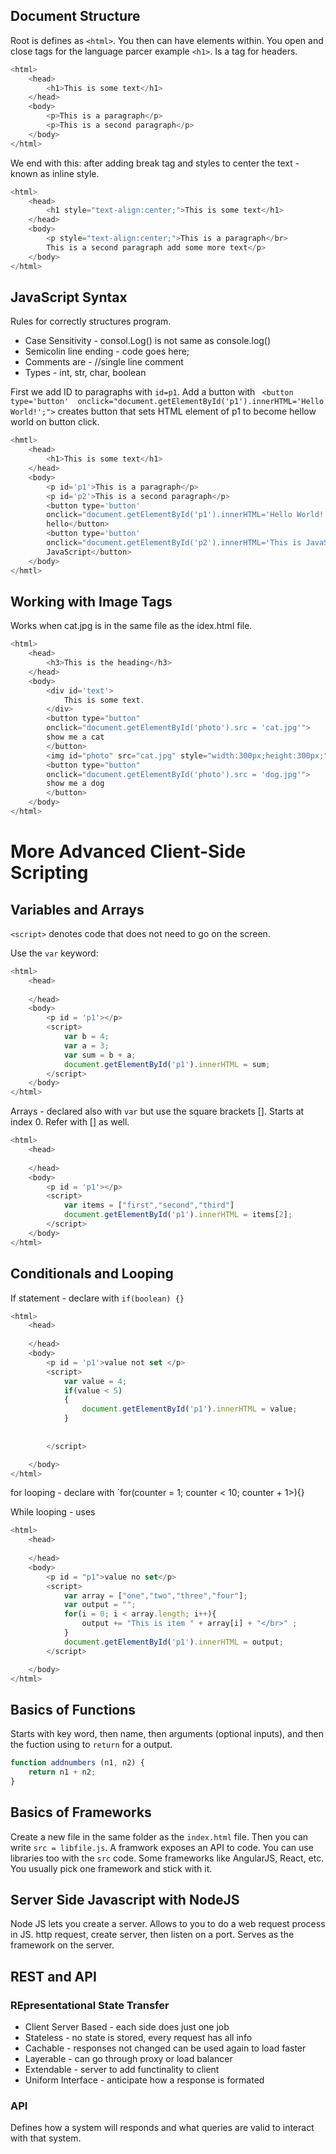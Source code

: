 ## Document Structure
Root is defines as `<html>`. You then can have elements within. You open and close tags for the language parcer example `<h1>`. Is a tag for headers.

~~~js
<html>
    <head>
        <h1>This is some text</h1>
    </head>
    <body>
        <p>This is a paragraph</p>
        <p>This is a second paragraph</p>
    </body>
</html>
~~~

We end with this: after adding break tag and styles to center the text - known as inline style. 
~~~js
<html>
    <head>
        <h1 style="text-align:center;">This is some text</h1>
    </head>
    <body>
        <p style="text-align:center;">This is a paragraph</br>
        This is a second paragraph add some more text</p>
    </body>
</html>
~~~

## JavaScript Syntax
Rules for correctly structures program.

* Case Sensitivity - consol.Log() is not same as console.log()
* Semicolin line ending - code goes here;
* Comments are - //single line comment
* Types - int, str, char, boolean

First we add ID to paragraphs with `id=p1`. Add a button with ` <button type='button' 
        onclick="document.getElementById('p1').innerHTML='Hello World!';">` creates button that sets HTML element of p1 to become hellow world on button click. 

~~~js
<hmtl>
    <head>
        <h1>This is some text</h1>
    </head>
    <body>
        <p id='p1'>This is a paragraph</p>
        <p id='p2'>This is a second paragraph</p>
        <button type='button' 
        onclick="document.getElementById('p1').innerHTML='Hello World!';">
        hello</button>
        <button type='button' 
        onclick="document.getElementById('p2').innerHTML='This is JavaScript.';">
        JavaScript</button>
    </body>
</hmtl>
~~~

## Working with Image Tags
 Works when cat.jpg is in the same file as the idex.html file.

~~~js
<html>
    <head>
        <h3>This is the heading</h3>
    </head>
    <body>
        <div id='text'>
            This is some text.
        </div>
        <button type="button"
        onclick="document.getElementById('photo').src = 'cat.jpg'">
        show me a cat
        </button>
        <img id="photo" src="cat.jpg" style="width:300px;height:300px;">
        <button type="button"
        onclick="document.getElementById('photo').src = 'dog.jpg'">
        show me a dog
        </button>
    </body>
</html>
~~~

# More Advanced Client-Side Scripting

## Variables and Arrays
`<script>` denotes code that does not need to go on the screen.

Use the `var` keyword:

~~~js
<html>
    <head>
       
    </head>
    <body>
        <p id = 'p1'></p>
        <script>
            var b = 4;
            var a = 3;
            var sum = b + a;
            document.getElementById('p1').innerHTML = sum;
        </script>
    </body>
</html>
~~~

Arrays - declared also with `var` but use the square brackets []. Starts at index 0. Refer with [] as well.
~~~js
<html>
    <head>
       
    </head>
    <body>
        <p id = 'p1'></p>
        <script>
            var items = ["first","second","third"]
            document.getElementById('p1').innerHTML = items[2];
        </script>
    </body>
</html>
~~~

## Conditionals and Looping
If statement - declare with `if(boolean) {}`
~~~js
<html>
    <head>
       
    </head>
    <body>
        <p id = 'p1'>value not set </p>
        <script>
            var value = 4;
            if(value < 5)
            {
                document.getElementById('p1').innerHTML = value;
            }
                
            
        </script>

    </body>
</html>
~~~
for looping - declare with `for(counter = 1; counter < 10; counter + 1>){}

While looping - uses
~~~js
<html>
    <head>
       
    </head>
    <body>
        <p id = "p1">value no set</p>
        <script>
            var array = ["one","two","three","four"];
            var output = "";
            for(i = 0; i < array.length; i++){
                output += "This is item " + array[i] + "</br>" ;
            }
            document.getElementById('p1').innerHTML = output;
        </script>

    </body>
</html>
~~~

## Basics of Functions
Starts with key word, then name, then arguments (optional inputs), and then the fuction using to `return` for a output.
~~~js
function addnumbers (n1, n2) {
    return n1 + n2;
}
~~~
## Basics of Frameworks
Create a new file in the same folder as the `index.html` file. Then you can write `src = libfile.js`. A framwork exposes an API to code. You can use libraries too with the `src` code. Some frameworks like AngularJS, React, etc. You usually pick one framework and stick with it.

## Server Side Javascript with NodeJS

Node JS lets you create a server. Allows to you to do a web request process in JS. http request, create server, then listen on a port. Serves as the framework on the server.

## REST and API

### REpresentational State Transfer
* Client Server Based - each side does just one job
* Stateless - no state is stored, every request has all info
* Cachable - responses not changed can be used again to load faster
* Layerable - can go through proxy or load balancer
* Extendable - server to add functinality to client
* Uniform Interface - anticipate how a response is formated

### API

Defines how  a system will responds and what queries are valid to interact with that system.

